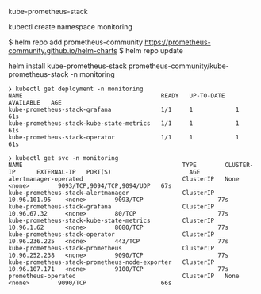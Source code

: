 kube-prometheus-stack


kubectl create namespace monitoring


$ helm repo add prometheus-community https://prometheus-community.github.io/helm-charts
$ helm repo update


helm install kube-prometheus-stack prometheus-community/kube-prometheus-stack -n monitoring

```
❯ kubectl get deployment -n monitoring
NAME                                       READY   UP-TO-DATE   AVAILABLE   AGE
kube-prometheus-stack-grafana              1/1     1            1           61s
kube-prometheus-stack-kube-state-metrics   1/1     1            1           61s
kube-prometheus-stack-operator             1/1     1            1           61s
```

```
❯ kubectl get svc -n monitoring
NAME                                             TYPE        CLUSTER-IP      EXTERNAL-IP   PORT(S)                      AGE
alertmanager-operated                            ClusterIP   None            <none>        9093/TCP,9094/TCP,9094/UDP   67s
kube-prometheus-stack-alertmanager               ClusterIP   10.96.101.95    <none>        9093/TCP                     77s
kube-prometheus-stack-grafana                    ClusterIP   10.96.67.32     <none>        80/TCP                       77s
kube-prometheus-stack-kube-state-metrics         ClusterIP   10.96.1.62      <none>        8080/TCP                     77s
kube-prometheus-stack-operator                   ClusterIP   10.96.236.225   <none>        443/TCP                      77s
kube-prometheus-stack-prometheus                 ClusterIP   10.96.252.238   <none>        9090/TCP                     77s
kube-prometheus-stack-prometheus-node-exporter   ClusterIP   10.96.107.171   <none>        9100/TCP                     77s
prometheus-operated                              ClusterIP   None            <none>        9090/TCP                     66s
```
